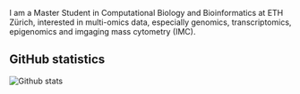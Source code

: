I am a Master Student in Computational Biology and Bioinformatics at ETH Zürich, interested in multi-omics data, 
especially genomics, transcriptomics, epigenomics and imgaging mass cytometry (IMC).

## GitHub statistics

![Github stats](https://github-readme-stats.vercel.app/api?username=leonorss&show_icons=true&hide_border=true&count_private=true)

